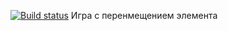 [![Build status](https://ci.appveyor.com/api/projects/status/f4i19rb9d5o32034?svg=true)](https://ci.appveyor.com/project/NickolayLabazov/ahj21-game)
Игра с перенмещением элемента